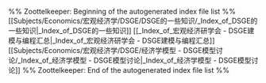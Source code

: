 %% Zoottelkeeper: Beginning of the autogenerated index file list  %%
 [[Subjects/Economics/宏观经济学/DSGE/DSGE的一些知识/_Index_of_DSGE的一些知识|_Index_of_DSGE的一些知识]]
 [[_Index_of_宏观经济研学会 - DSGE建模与编程汇总|_Index_of_宏观经济研学会 - DSGE建模与编程汇总]]
 [[Subjects/Economics/宏观经济学/DSGE/经济学模型 - DSGE模型讨论/_Index_of_经济学模型 - DSGE模型讨论|_Index_of_经济学模型 - DSGE模型讨论]]
%% Zoottelkeeper: End of the autogenerated index file list  %%
